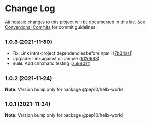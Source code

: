 # Change Log

All notable changes to this project will be documented in this file.
See [Conventional Commits](https://conventionalcommits.org) for commit guidelines.

## <small>1.0.3 (2021-11-30)</small>

* Fix: Link intra-project dependencies before npm i ([7b34aa1](https://gitlab.com/pep10/pepsuite/commit/7b34aa1))
* Upgrade: Link against ui-sample ([fd2d683](https://gitlab.com/pep10/pepsuite/commit/fd2d683))
* Build: Add chromatic testing ([758402f](https://gitlab.com/pep10/pepsuite/commit/758402f))





## <small>1.0.2 (2021-11-24)</small>

**Note:** Version bump only for package @pep10/hello-world





## <small>1.0.1 (2021-11-24)</small>

**Note:** Version bump only for package @pep10/hello-world
